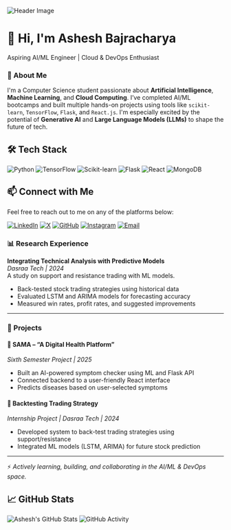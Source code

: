 ![Header Image](https://miro.medium.com/v2/resize:fit:1100/format:webp/1*fhZsggnseKdBmY3_JonRkA.gif)

# 👋 Hi, I'm Ashesh Bajracharya 
Aspiring AI/ML Engineer | Cloud & DevOps Enthusiast

### 🚀 About Me

I'm a Computer Science student passionate about **Artificial Intelligence**, **Machine Learning**, and **Cloud Computing**. I’ve completed AI/ML bootcamps and built multiple hands-on projects using tools like `scikit-learn`, `TensorFlow`, `Flask`, and `React.js`. I'm especially excited by the potential of **Generative AI** and **Large Language Models (LLMs)** to shape the future of tech.

## 🛠️ Tech Stack
![Python](https://img.shields.io/badge/Python-3776AB?style=flat&logo=python&logoColor=white)
![TensorFlow](https://img.shields.io/badge/TensorFlow-FF6F00?style=flat&logo=tensorflow&logoColor=white)
![Scikit-learn](https://img.shields.io/badge/Scikit--learn-F7931E?style=flat&logo=scikit-learn&logoColor=white)
![Flask](https://img.shields.io/badge/Flask-000000?style=flat&logo=flask&logoColor=white)
![React](https://img.shields.io/badge/React-20232A?style=flat&logo=react&logoColor=61DAFB)
![MongoDB](https://img.shields.io/badge/MongoDB-4EA94B?style=flat&logo=mongodb&logoColor=white)

## 📫 Connect with Me

Feel free to reach out to me on any of the platforms below:

[![LinkedIn](https://img.shields.io/badge/LinkedIn-0A66C2?style=flat&logo=linkedin&logoColor=white)](https://www.linkedin.com/in/ashesh-bajracharya/)
[![X](https://upload.wikimedia.org/wikipedia/commons/thumb/a/a9/X_logo_2023.svg/800px-X_logo_2023.svg.png)](https://x.com/ashesh2004)
[![GitHub](https://upload.wikimedia.org/wikipedia/commons/9/95/Octicons-mark-github.svg)](https://github.com/ashesh-12)
[![Instagram](https://upload.wikimedia.org/wikipedia/commons/thumb/e/e7/Instagram_logo_2022.svg/800px-Instagram_logo_2022.svg.png)](https://www.instagram.com/ashesh.l/)
[![Email](https://upload.wikimedia.org/wikipedia/commons/4/42/Gmail_Icon.png)](mailto:bajracharyaashesh12@gmail.com)



### 📊 Research Experience

**Integrating Technical Analysis with Predictive Models**  
*Dasraa Tech | 2024*  
A study on support and resistance trading with ML models.
- Back-tested stock trading strategies using historical data
- Evaluated LSTM and ARIMA models for forecasting accuracy
- Measured win rates, profit rates, and suggested improvements

---

### 💼 Projects

#### 📌 SAMA – “A Digital Health Platform”  
*Sixth Semester Project | 2025*  
- Built an AI-powered symptom checker using ML and Flask API  
- Connected backend to a user-friendly React interface  
- Predicts diseases based on user-selected symptoms  

#### 📌 Backtesting Trading Strategy  
*Internship Project | Dasraa Tech | 2024*  
- Developed system to back-test trading strategies using support/resistance  
- Integrated ML models (LSTM, ARIMA) for future stock prediction  

---


⚡ *Actively learning, building, and collaborating in the AI/ML & DevOps space.*

## 📈 GitHub Stats
![Ashesh's GitHub Stats](https://github-readme-stats.vercel.app/api?username=ashesh-12&show_icons=true&theme=tokyonight)
![GitHub Activity](https://github-readme-streak-stats.herokuapp.com/?user=ashesh-12&theme=dark)




